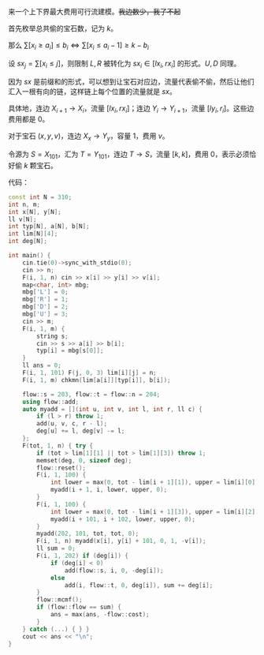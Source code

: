 来一个上下界最大费用可行流建模。~~我边数少，我了不起~~

首先枚举总共偷的宝石数，记为 $k$。

那么 $\sum [x_i\ge a_i] \le b_i\iff \sum[x_i\le a_i-1]\ge k-b_i$

设 $sx_j=\sum [x_i\le j]$，则限制 $L,R$ 被转化为 $sx_i\in [lx_i,rx_i]$ 的形式。$U,D$ 同理。

因为 $sx$ 是前缀和的形式，可以想到让宝石对应边，流量代表偷不偷，然后让他们汇入一根有向的链，这样链上每个位置的流量就是 $sx$。

具体地，连边 $X_{i+1}\to X_i$，流量 $[lx_i,rx_i]$；连边 $Y_i\to Y_{i+1}$，流量 $[ly_i,r_i]$。这些边费用都是 $0$。

对于宝石 $(x,y,v)$，连边 $X_x\to Y_y$，容量 $1$，费用 $v$。

令源为 $S=X_{101}$，汇为 $T=Y_{101}$，连边 $T\to S$，流量 $[k,k]$，费用 $0$，表示必须恰好偷 $k$ 颗宝石。

代码：

```cpp
const int N = 310;
int n, m;
int x[N], y[N];
ll v[N];
int typ[N], a[N], b[N];
int lim[N][4];
int deg[N];

int main() {
	cin.tie(0)->sync_with_stdio(0);
	cin >> n;
	F(i, 1, n) cin >> x[i] >> y[i] >> v[i];
	map<char, int> mbg;
	mbg['L'] = 0;
	mbg['R'] = 1;
	mbg['D'] = 2;
	mbg['U'] = 3;
	cin >> m;
	F(i, 1, m) {
		string s;
		cin >> s >> a[i] >> b[i];
		typ[i] = mbg[s[0]];
	}
	ll ans = 0;
	F(i, 1, 101) F(j, 0, 3) lim[i][j] = n;
	F(i, 1, m) chkmn(lim[a[i]][typ[i]], b[i]);

	flow::s = 203, flow::t = flow::n = 204;
	using flow::add;
	auto myadd = [](int u, int v, int l, int r, ll c) {
		if (l > r) throw 1;
		add(u, v, c, r - l);
		deg[u] += l, deg[v] -= l;
	};
	F(tot, 1, n) { try {
		if (tot > lim[1][1] || tot > lim[1][3]) throw 1;
		memset(deg, 0, sizeof deg);
		flow::reset();
		F(i, 1, 100) {
			int lower = max(0, tot - lim[i + 1][1]), upper = lim[i][0];
			myadd(i + 1, i, lower, upper, 0);
		}
		F(i, 1, 100) {
			int lower = max(0, tot - lim[i + 1][3]), upper = lim[i][2];
			myadd(i + 101, i + 102, lower, upper, 0);
		}
		myadd(202, 101, tot, tot, 0);
		F(i, 1, n) myadd(x[i], y[i] + 101, 0, 1, -v[i]);
		ll sum = 0;
		F(i, 1, 202) if (deg[i]) {
			if (deg[i] < 0)
				add(flow::s, i, 0, -deg[i]);
			else
				add(i, flow::t, 0, deg[i]), sum += deg[i];
		}
		flow::mcmf();
		if (flow::flow == sum) {
			ans = max(ans, -flow::cost);
		}
	} catch (...) { } }
	cout << ans << "\n";
}
```